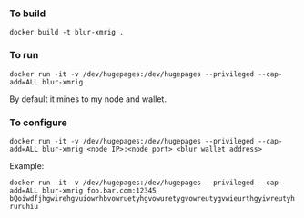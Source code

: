 ### To build

`docker build -t blur-xmrig .`

### To run

`docker run -it -v /dev/hugepages:/dev/hugepages --privileged --cap-add=ALL blur-xmrig`

By default it mines to my node and wallet.

### To configure

`docker run -it -v /dev/hugepages:/dev/hugepages --privileged --cap-add=ALL blur-xmrig <node IP>:<node port> <blur wallet address>`

Example:

`docker run -it -v /dev/hugepages:/dev/hugepages --privileged --cap-add=ALL blur-xmrig foo.bar.com:12345 bQoiwdfjhgwirehgvuiowrhbvowruetyhgvowuretygvowreutygvwieurthgyiwreutyhruruhiu`
